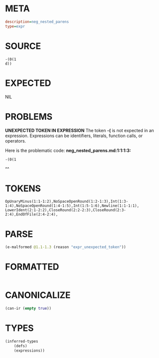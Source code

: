 # META
~~~ini
description=neg_nested_parens
type=expr
~~~
# SOURCE
~~~roc
-(0(1
d))
~~~
# EXPECTED
NIL
# PROBLEMS
**UNEXPECTED TOKEN IN EXPRESSION**
The token **-(** is not expected in an expression.
Expressions can be identifiers, literals, function calls, or operators.

Here is the problematic code:
**neg_nested_parens.md:1:1:1:3:**
```roc
-(0(1
```
^^


# TOKENS
~~~zig
OpUnaryMinus(1:1-1:2),NoSpaceOpenRound(1:2-1:3),Int(1:3-1:4),NoSpaceOpenRound(1:4-1:5),Int(1:5-1:6),Newline(1:1-1:1),
LowerIdent(2:1-2:2),CloseRound(2:2-2:3),CloseRound(2:3-2:4),EndOfFile(2:4-2:4),
~~~
# PARSE
~~~clojure
(e-malformed @1.1-1.3 (reason "expr_unexpected_token"))
~~~
# FORMATTED
~~~roc

~~~
# CANONICALIZE
~~~clojure
(can-ir (empty true))
~~~
# TYPES
~~~clojure
(inferred-types
	(defs)
	(expressions))
~~~
